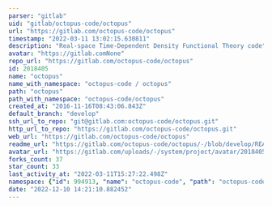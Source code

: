 ```yaml
---
parser: "gitlab"
uid: "gitlab/octopus-code/octopus"
url: "https://gitlab.com/octopus-code/octopus"
timestamp: "2022-03-11 13:02:15.630811"
description: "Real-space Time-Dependent Density Functional Theory code"
avatar: "https://gitlab.comNone"
repo_url: "https://gitlab.com/octopus-code/octopus"
id: 2018405
name: "octopus"
name_with_namespace: "octopus-code / octopus"
path: "octopus"
path_with_namespace: "octopus-code/octopus"
created_at: "2016-11-16T08:43:06.843Z"
default_branch: "develop"
ssh_url_to_repo: "git@gitlab.com:octopus-code/octopus.git"
http_url_to_repo: "https://gitlab.com/octopus-code/octopus.git"
web_url: "https://gitlab.com/octopus-code/octopus"
readme_url: "https://gitlab.com/octopus-code/octopus/-/blob/develop/README"
avatar_url: "https://gitlab.com/uploads/-/system/project/avatar/2018405/octopus.png"
forks_count: 37
star_count: 33
last_activity_at: "2022-03-11T15:27:22.498Z"
namespace: {"id": 994913, "name": "octopus-code", "path": "octopus-code", "kind": "group", "full_path": "octopus-code", "parent_id": null, "avatar_url": "/uploads/-/system/group/avatar/994913/octopus.png", "web_url": "https://gitlab.com/groups/octopus-code"}
date: "2022-12-10 14:21:10.882452"
---
```

